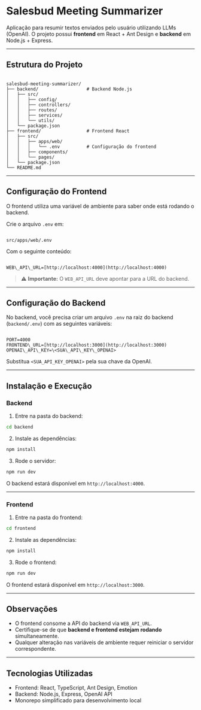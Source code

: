 # Salesbud Meeting Summarizer

Aplicação para resumir textos enviados pelo usuário utilizando LLMs (OpenAI). O projeto possui **frontend** em React + Ant Design e **backend** em Node.js + Express.

---

## Estrutura do Projeto

```

salesbud-meeting-summarizer/
├── backend/                  # Backend Node.js
│   ├── src/
│   │   ├── config/
│   │   ├── controllers/
│   │   ├── routes/
│   │   ├── services/
│   │   └── utils/
│   └── package.json
├── frontend/                 # Frontend React
│   ├── src/
│   │   ├── apps/web/
│   │   │   └── .env          # Configuração do frontend
│   │   ├── components/
│   │   └── pages/
│   └── package.json
└── README.md

```

---

## Configuração do Frontend

O frontend utiliza uma variável de ambiente para saber onde está rodando o backend.

Crie o arquivo `.env` em:

```

src/apps/web/.env

```

Com o seguinte conteúdo:

```

WEB\_API\_URL=[http://localhost:4000](http://localhost:4000)

```

> ⚠️ **Importante:** O `WEB_API_URL` deve apontar para a URL do backend.

---

## Configuração do Backend

No backend, você precisa criar um arquivo `.env` na raiz do backend (`backend/.env`) com as seguintes variáveis:

```

PORT=4000
FRONTEND\_URL=[http://localhost:3000](http://localhost:3000)
OPENAI\_API\_KEY=\<SUA\_API\_KEY\_OPENAI>

````

Substitua `<SUA_API_KEY_OPENAI>` pela sua chave da OpenAI.

---

## Instalação e Execução

### Backend

1. Entre na pasta do backend:

```bash
cd backend
````

2. Instale as dependências:

```bash
npm install
```

3. Rode o servidor:

```bash
npm run dev
```

O backend estará disponível em `http://localhost:4000`.

---

### Frontend

1. Entre na pasta do frontend:

```bash
cd frontend
```

2. Instale as dependências:

```bash
npm install
```

3. Rode o frontend:

```bash
npm run dev
```

O frontend estará disponível em `http://localhost:3000`.

---

## Observações

* O frontend consome a API do backend via `WEB_API_URL`.
* Certifique-se de que **backend e frontend estejam rodando** simultaneamente.
* Qualquer alteração nas variáveis de ambiente requer reiniciar o servidor correspondente.

---

## Tecnologias Utilizadas

* Frontend: React, TypeScript, Ant Design, Emotion
* Backend: Node.js, Express, OpenAI API
* Monorepo simplificado para desenvolvimento local
